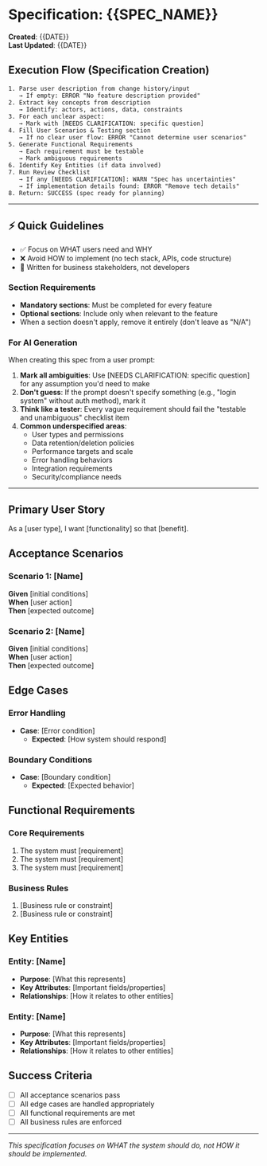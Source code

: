 # Specification: {{SPEC_NAME}}

**Created**: {{DATE}}  
**Last Updated**: {{DATE}}

## Execution Flow (Specification Creation)
```
1. Parse user description from change history/input
   → If empty: ERROR "No feature description provided"
2. Extract key concepts from description
   → Identify: actors, actions, data, constraints
3. For each unclear aspect:
   → Mark with [NEEDS CLARIFICATION: specific question]
4. Fill User Scenarios & Testing section
   → If no clear user flow: ERROR "Cannot determine user scenarios"
5. Generate Functional Requirements
   → Each requirement must be testable
   → Mark ambiguous requirements
6. Identify Key Entities (if data involved)
7. Run Review Checklist
   → If any [NEEDS CLARIFICATION]: WARN "Spec has uncertainties"
   → If implementation details found: ERROR "Remove tech details"
8. Return: SUCCESS (spec ready for planning)
```

---

## ⚡ Quick Guidelines
- ✅ Focus on WHAT users need and WHY
- ❌ Avoid HOW to implement (no tech stack, APIs, code structure)
- 👥 Written for business stakeholders, not developers

### Section Requirements
- **Mandatory sections**: Must be completed for every feature
- **Optional sections**: Include only when relevant to the feature
- When a section doesn't apply, remove it entirely (don't leave as "N/A")

### For AI Generation
When creating this spec from a user prompt:
1. **Mark all ambiguities**: Use [NEEDS CLARIFICATION: specific question] for any assumption you'd need to make
2. **Don't guess**: If the prompt doesn't specify something (e.g., "login system" without auth method), mark it
3. **Think like a tester**: Every vague requirement should fail the "testable and unambiguous" checklist item
4. **Common underspecified areas**:
   - User types and permissions
   - Data retention/deletion policies  
   - Performance targets and scale
   - Error handling behaviors
   - Integration requirements
   - Security/compliance needs

---

## Primary User Story
<!-- The main value proposition from the user's perspective -->
As a [user type], I want [functionality] so that [benefit].

## Acceptance Scenarios
<!-- Specific testable scenarios that define success -->

### Scenario 1: [Name]
**Given** [initial conditions]  
**When** [user action]  
**Then** [expected outcome]

### Scenario 2: [Name]
**Given** [initial conditions]  
**When** [user action]  
**Then** [expected outcome]

## Edge Cases
<!-- Error conditions, boundary cases, and failure modes -->

### Error Handling
- **Case**: [Error condition]
  - **Expected**: [How system should respond]

### Boundary Conditions  
- **Case**: [Boundary condition]
  - **Expected**: [Expected behavior]

## Functional Requirements
<!-- What the system must do - avoid technical implementation details -->

### Core Requirements
1. The system must [requirement]
2. The system must [requirement]  
3. The system must [requirement]

### Business Rules
1. [Business rule or constraint]
2. [Business rule or constraint]

## Key Entities
<!-- Important data objects and their relationships -->

### Entity: [Name]
- **Purpose**: [What this represents]
- **Key Attributes**: [Important fields/properties]
- **Relationships**: [How it relates to other entities]

### Entity: [Name]  
- **Purpose**: [What this represents]
- **Key Attributes**: [Important fields/properties]
- **Relationships**: [How it relates to other entities]

## Success Criteria
<!-- How to measure if this specification is properly implemented -->
- [ ] All acceptance scenarios pass
- [ ] All edge cases are handled appropriately
- [ ] All functional requirements are met
- [ ] All business rules are enforced

---
*This specification focuses on WHAT the system should do, not HOW it should be implemented.*